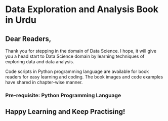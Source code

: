# Data Exploration and Analysis Book in Urdu 

## Dear Readers,

Thank you for stepping in the domain of Data Science. I hope, it will give you a head start to Data Science domain by learning techniques of exploring data and data analysis.

Code scripts in Python programming language are available for book readers for easy learning and coding. The book images and code examples have shared in chapter-wise manner.


### Pre-requisite: Python Programming Language

## Happy Learning and Keep Practising!

